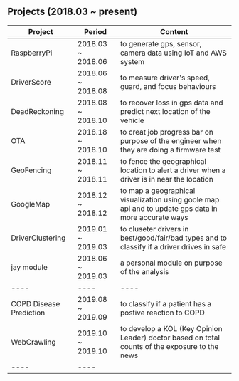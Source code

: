 ## Projects (2018.03 ~ present)

|Project|Period|Content|
|----|----|----|
|RaspberryPi|2018.03 ~ 2018.06|to generate gps, sensor, camera data using IoT and AWS system|
|DriverScore|2018.06 ~ 2018.08|to measure driver's speed, guard, and focus behaviours|
|DeadReckoning|2018.08 ~ 2018.10|to recover loss in gps data and predict next location of the vehicle|
|OTA|2018.18 ~ 2018.10|to creat job progress bar on purpose of the engineer when they are doing a firmware test|
|GeoFencing|2018.11 ~ 2018.11|to fence the geographical location to alert a driver when a driver is in near the location|
|GoogleMap|2018.12 ~ 2018.12|to map a geographical visualization using goole map api and to update gps data in more accurate ways|
|DriverClustering|2019.01 ~ 2019.03|to cluseter drivers in best/good/fair/bad types and to classify if a driver drives in safe|
|jay module|2018.06 ~ 2019.03|a personal module on purpose of the analysis|
|----|----|----|
|COPD Disease Prediction|2019.08 ~ 2019.09|to classify if a patient has a postive reaction to COPD|
|WebCrawling|2019.10 ~ 2019.10|to develop a KOL (Key Opinion Leader) doctor based on total counts of the exposure to the news|
|----|----|
